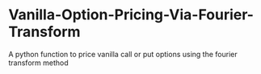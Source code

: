# Vanilla-Option-Pricing-Via-Fourier-Transform
A python function to price vanilla call or put options using the fourier transform method
